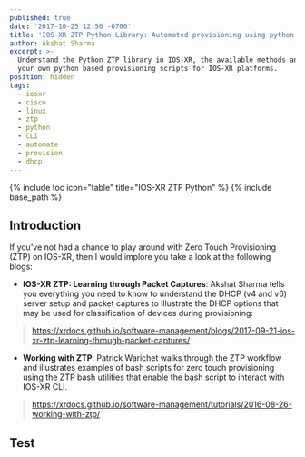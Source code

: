 ```yaml
---
published: true
date: '2017-10-25 12:50 -0700'
title: 'IOS-XR ZTP Python Library: Automated provisioning using python (6.2.2+)'
author: Akshat Sharma
excerpt: >-
  Understand the Python ZTP library in IOS-XR, the available methods and build
  your own python based provisioning scripts for IOS-XR platforms.
position: hidden
tags:
  - iosxr
  - cisco
  - linux
  - ztp
  - python
  - CLI
  - automate
  - provision
  - dhcp
---
```


{% include toc icon="table" title="IOS-XR ZTP Python" %}
{% include base_path %}

## Introduction

If you've not had a chance to play around with Zero Touch Provisioning (ZTP) on IOS-XR, then I would implore you take a look at the following blogs:

*  **IOS-XR ZTP: Learning through Packet Captures**: Akshat Sharma tells you everything you need to know to understand the DHCP (v4 and v6) server setup and packet captures to illustrate the DHCP options that may be used for classification of devices during provisioning:
><https://xrdocs.github.io/software-management/blogs/2017-09-21-ios-xr-ztp-learning-through-packet-captures/>

*  **Working with ZTP**: Patrick Warichet walks through the ZTP workflow and illustrates examples of bash scripts for zero touch provisioning using the ZTP bash utilities that enable the bash script to interact with IOS-XR CLI.
><https://xrdocs.github.io/software-management/tutorials/2016-08-26-working-with-ztp/>

## Test

